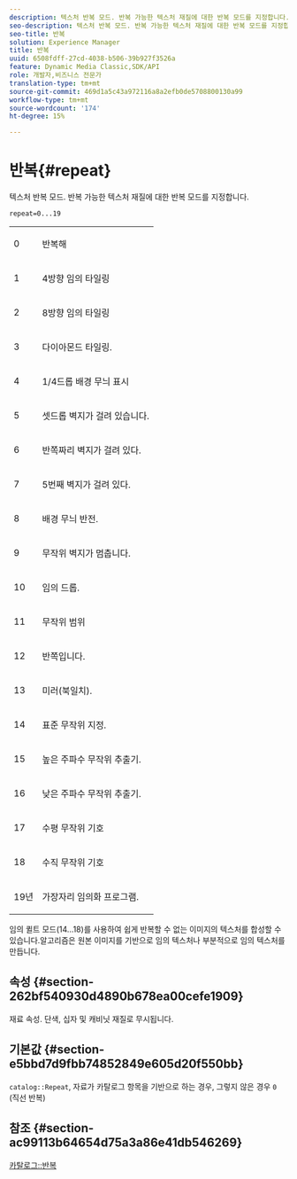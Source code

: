 ```yaml
---
description: 텍스처 반복 모드. 반복 가능한 텍스처 재질에 대한 반복 모드를 지정합니다.
seo-description: 텍스처 반복 모드. 반복 가능한 텍스처 재질에 대한 반복 모드를 지정합니다.
seo-title: 반복
solution: Experience Manager
title: 반복
uuid: 6508fdff-27cd-4038-b506-39b927f3526a
feature: Dynamic Media Classic,SDK/API
role: 개발자,비즈니스 전문가
translation-type: tm+mt
source-git-commit: 469d1a5c43a972116a8a2efb0de5708800130a99
workflow-type: tm+mt
source-wordcount: '174'
ht-degree: 15%

---
```



# 반복{#repeat}

텍스처 반복 모드. 반복 가능한 텍스처 재질에 대한 반복 모드를 지정합니다.

`repeat=0...19`

<table id="simpletable_0D54E62EAF50482A95EDE166D0645D9E"> 
 <tr class="strow"> 
  <td class="stentry"> <p>0 </p> </td> 
  <td class="stentry"> <p>반복해 </p> </td> 
 </tr> 
 <tr class="strow"> 
  <td class="stentry"> <p>1 </p> </td> 
  <td class="stentry"> <p>4방향 임의 타일링 </p> </td> 
 </tr> 
 <tr class="strow"> 
  <td class="stentry"> <p>2 </p> </td> 
  <td class="stentry"> <p>8방향 임의 타일링 </p> </td> 
 </tr> 
 <tr class="strow"> 
  <td class="stentry"> <p>3 </p> </td> 
  <td class="stentry"> <p>다이아몬드 타일링. </p> </td> 
 </tr> 
 <tr class="strow"> 
  <td class="stentry"> <p>4 </p> </td> 
  <td class="stentry"> <p>1/4드롭 배경 무늬 표시 </p> </td> 
 </tr> 
 <tr class="strow"> 
  <td class="stentry"> <p>5 </p> </td> 
  <td class="stentry"> <p>셋드롭 벽지가 걸려 있습니다. </p> </td> 
 </tr> 
 <tr class="strow"> 
  <td class="stentry"> <p>6 </p> </td> 
  <td class="stentry"> <p>반쪽짜리 벽지가 걸려 있다. </p> </td> 
 </tr> 
 <tr class="strow"> 
  <td class="stentry"> <p>7 </p> </td> 
  <td class="stentry"> <p>5번째 벽지가 걸려 있다. </p> </td> 
 </tr> 
 <tr class="strow"> 
  <td class="stentry"> <p>8 </p> </td> 
  <td class="stentry"> <p>배경 무늬 반전. </p> </td> 
 </tr> 
 <tr class="strow"> 
  <td class="stentry"> <p>9 </p> </td> 
  <td class="stentry"> <p>무작위 벽지가 멈춥니다. </p> </td> 
 </tr> 
 <tr class="strow"> 
  <td class="stentry"> <p>10 </p> </td> 
  <td class="stentry"> <p>임의 드롭. </p> </td> 
 </tr> 
 <tr class="strow"> 
  <td class="stentry"> <p>11 </p> </td> 
  <td class="stentry"> <p>무작위 범위 </p> </td> 
 </tr> 
 <tr class="strow"> 
  <td class="stentry"> <p>12 </p> </td> 
  <td class="stentry"> <p>반쪽입니다. </p> </td> 
 </tr> 
 <tr class="strow"> 
  <td class="stentry"> <p>13 </p> </td> 
  <td class="stentry"> <p>미러(북일치). </p> </td> 
 </tr> 
 <tr class="strow"> 
  <td class="stentry"> <p>14 </p> </td> 
  <td class="stentry"> <p>표준 무작위 지정. </p> </td> 
 </tr> 
 <tr class="strow"> 
  <td class="stentry"> <p>15 </p> </td> 
  <td class="stentry"> <p>높은 주파수 무작위 추출기. </p> </td> 
 </tr> 
 <tr class="strow"> 
  <td class="stentry"> <p>16 </p> </td> 
  <td class="stentry"> <p>낮은 주파수 무작위 추출기. </p> </td> 
 </tr> 
 <tr class="strow"> 
  <td class="stentry"> <p>17 </p> </td> 
  <td class="stentry"> <p>수평 무작위 기호 </p> </td> 
 </tr> 
 <tr class="strow"> 
  <td class="stentry"> <p>18 </p> </td> 
  <td class="stentry"> <p>수직 무작위 기호 </p> </td> 
 </tr> 
 <tr class="strow"> 
  <td class="stentry"> <p>19년 </p> </td> 
  <td class="stentry"> <p>가장자리 임의화 프로그램. </p> </td> 
 </tr> 
</table>

임의 퀼트 모드(14...18)를 사용하여 쉽게 반복할 수 없는 이미지의 텍스처를 합성할 수 있습니다.알고리즘은 원본 이미지를 기반으로 임의 텍스처나 부분적으로 임의 텍스처를 만듭니다.

## 속성 {#section-262bf540930d4890b678ea00cefe1909}

재료 속성. 단색, 십자 및 캐비닛 재질로 무시됩니다.

## 기본값 {#section-e5bbd7d9fbb74852849e605d20f550bb}

`catalog::Repeat`, 자료가 카탈로그 항목을 기반으로 하는 경우, 그렇지 않은 경우  `0` (직선 반복)

## 참조 {#section-ac99113b64654d75a3a86e41db546269}

[카탈로그::반복](../../../../../ir-api/material-cat/image-rendering-api-ref/c-ir-material-catalog/c-ir-material-data-reference/r-ir-cat-repeat.md#reference-20e149211e1f4e8285db5ecb83c1902e)
